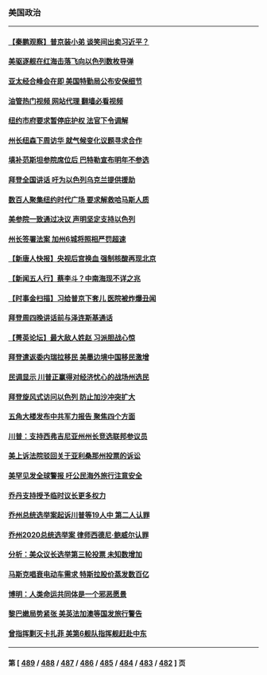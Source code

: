 ### 美国政治
---
#### [【秦鹏观察】普京装小弟 谈笑间出卖习近平？](../../pages/ncid1078159/n14099084.md?10201645) 
#### [美驱逐舰在红海击落飞向以色列数枚导弹](../../pages/ncid1078159/n14099188.md?10201645) 
#### [亚太经合峰会在即 美国特勤局公布安保细节](../../pages/ncid1078159/n14099254.md?10201645) 
#### [油管热门视频 网站代理 翻墙必看视频](http://138.2.39.72:81/youtube.html?epic-marker?10201645)
#### [纽约市府要求暂停庇护权 法官下令调解](../../pages/ncid1078159/n14099220.md?10201645) 
#### [州长纽森下周访华 就气候变化议题寻求合作](../../pages/ncid1078159/n14099248.md?10201645) 
#### [填补范斯坦参院席位后 巴特勒宣布明年不参选](../../pages/ncid1078159/n14099120.md?10201645) 
#### [拜登全国讲话 吁为以色列乌克兰提供援助](../../pages/ncid1078159/n14099115.md?10201645) 
#### [数百人聚集纽约时代广场 要求解救哈马斯人质](../../pages/ncid1078159/n14099116.md?10201645) 
#### [美参院一致通过决议 声明坚定支持以色列](../../pages/ncid1078159/n14099020.md?10201645) 
#### [州长签署法案 加州6城将照相严罚超速](../../pages/ncid1078159/n14099130.md?10201645) 
#### [【新唐人快报】央视后宫换血 强制核酸再现北京](../../pages/ncid1078159/n14099071.md?10201645) 
#### [【新闻五人行】蔡李斗？中南海现不详之兆](../../pages/ncid1078159/n14099004.md?10201645) 
#### [【时事金扫描】习给普京下套儿 医院被炸爆丑闻](../../pages/ncid1078159/n14099026.md?10201645) 
#### [拜登周四晚讲话前与泽连斯基通话](../../pages/ncid1078159/n14098970.md?10201645) 
#### [【菁英论坛】最大敌人姓赵 习派胆战心惊](../../pages/ncid1078159/n14098998.md?10201645) 
#### [拜登遣返委内瑞拉移民 美墨边境中国移民激增](../../pages/ncid1078159/n14098711.md?10201645) 
#### [民调显示 川普正赢得对经济忧心的战场州选民](../../pages/ncid1078159/n14098957.md?10201645) 
#### [拜登旋风式访问以色列 防止加沙冲突扩大](../../pages/ncid1078159/n14098930.md?10201645) 
#### [五角大楼发布中共军力报告 聚焦四个方面](../../pages/ncid1078159/n14098878.md?10201645) 
#### [川普：支持西弗吉尼亚州州长竞选联邦参议员](../../pages/ncid1078159/n14098911.md?10201645) 
#### [美上诉法院驳回关于亚利桑那州投票的诉讼](../../pages/ncid1078159/n14098886.md?10201645) 
#### [美罕见发全球警报 吁公民海外旅行注意安全](../../pages/ncid1078159/n14098908.md?10201645) 
#### [乔丹支持授予临时议长更多权力](../../pages/ncid1078159/n14098900.md?10201645) 
#### [乔州总统选举案起诉川普等19人中 第二人认罪](../../pages/ncid1078159/n14098865.md?10201645) 
#### [乔州2020总统选举案 律师西德尼‧鲍威尔认罪](../../pages/ncid1078159/n14098866.md?10201645) 
#### [分析：美众议长选举第三轮投票 未知数增加](../../pages/ncid1078159/n14098669.md?10201645) 
#### [马斯克唱衰电动车需求 特斯拉股价蒸发数百亿](../../pages/ncid1078159/n14098847.md?10201645) 
#### [博明：人类命运共同体是一个邪恶愿景](../../pages/ncid1078159/n14098778.md?10201645) 
#### [黎巴嫩局势紧张 美英法加澳等国发旅行警告](../../pages/ncid1078159/n14098697.md?10201645) 
#### [曾指挥剿灭卡扎菲 美第6舰队指挥舰赶赴中东](../../pages/ncid1078159/n14098670.md?10201645) 

---
#### 第 [ [489](./489.md?10201645) / [488](./488.md?10201645) / [487](./487.md?10201645) / [486](./486.md?10201645) / [485](./485.md?10201645) / [484](./484.md?10201645) / [483](./483.md?10201645) / [482](./482.md?10201645) ] 页
